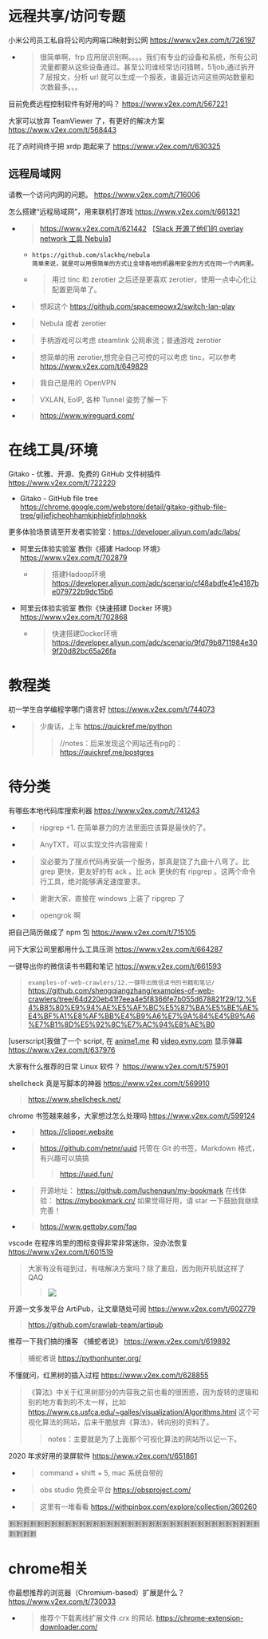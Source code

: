
# 远程共享/访问专题

小米公司员工私自将公司内网端口映射到公网 https://www.v2ex.com/t/726197
- > 很简单啊，frp 应用层识别啊。。。。我们有专业的设备和系统，所有公司流量都要从这些设备通过。甚至公司谁经常访问猎聘，51job,通过拆开 7 层报文，分析 url 就可以生成一个报表，谁最近访问这些网站数量和次数最多。。。

目前免费远程控制软件有好用的吗？ https://www.v2ex.com/t/567221

大家可以放弃 TeamViewer 了，有更好的解决方案 https://www.v2ex.com/t/568443

花了点时间终于把 xrdp 跑起来了 https://www.v2ex.com/t/630325

## 远程局域网

请教一个访问内网的问题。 https://www.v2ex.com/t/716006

怎么搭建“远程局域网”，用来联机打游戏 https://www.v2ex.com/t/661321
- > https://www.v2ex.com/t/621442 【[Slack 开源了他们的 overlay network 工具 Nebula](https://www.v2ex.com/t/621442)】
  * >
    ```console
    https://github.com/slackhq/nebula
    简单来说，就是可以用很简单的方式让全球各地的机器用安全的方式在同一个内网里。
    ``` 
  * > 用过 tinc 和 zerotier 之后还是更喜欢 zerotier，使用一点中心化让配置更简单了。
- > 想起这个 https://github.com/spacemeowx2/switch-lan-play
- > Nebula 或者 zerotier
- > 手柄游戏可以考虑 steamlink 公网串流；普通游戏 zerotier
- > 想简单的用 zerotier,想完全自己可控的可以考虑 tinc，可以参考 https://www.v2ex.com/t/649829
- > 我自己是用的 OpenVPN
- > VXLAN, EoIP, 各种 Tunnel 姿势了解一下
- > https://www.wireguard.com/

# 在线工具/环境

Gitako - 优雅、开源、免费的 GitHub 文件树插件 https://www.v2ex.com/t/722220
- Gitako - GitHub file tree https://chrome.google.com/webstore/detail/gitako-github-file-tree/giljefjcheohhamkjphiebfjnlphnokk

更多体验场景请至开发者实验室：https://developer.aliyun.com/adc/labs/
- 阿里云体验实验室 教你《搭建 Hadoop 环境》 https://www.v2ex.com/t/702879
  * > 搭建Hadoop环境 https://developer.aliyun.com/adc/scenario/cf48abdfe41e4187be079722b9dc15b6
- 阿里云体验实验室 教你《快速搭建 Docker 环境》 https://www.v2ex.com/t/702868
  * > 快速搭建Docker环境 https://developer.aliyun.com/adc/scenario/9fd79b8711984e309f20d82bc65a26fa

# 教程类

初一学生自学编程学哪门语言好 https://www.v2ex.com/t/744073
- > 少废话，上车 https://quickref.me/python
  >> //notes：后来发现这个网站还有pg的：https://quickref.me/postgres

# 待分类

有哪些本地代码库搜索利器 https://www.v2ex.com/t/741243
- > ripgrep +1. 在简单暴力的方法里面应该算是最快的了。
- > AnyTXT，可以实现文件内容搜索！
- > 没必要为了搜点代码再安装一个服务，那真是饶了九曲十八弯了。比 grep 更快，更友好的有 ack 。比 ack 更快的有 ripgrep 。这两个命令行工具，绝对能够满足速度要求。
- > 谢谢大家，直接在 windows 上装了 ripgrep 了
- > opengrok 啊

把自己简历做成了 npm 包 https://www.v2ex.com/t/715105

问下大家公司里都用什么工具压测 https://www.v2ex.com/t/664287

一键导出你的微信读书书籍和笔记 https://www.v2ex.com/t/661593
> `examples-of-web-crawlers/12.一键导出微信读书的书籍和笔记/` https://github.com/shengqiangzhang/examples-of-web-crawlers/tree/64d220eb41f7eea4e5f8366fe7b055d678821f29/12.%E4%B8%80%E9%94%AE%E5%AF%BC%E5%87%BA%E5%BE%AE%E4%BF%A1%E8%AF%BB%E4%B9%A6%E7%9A%84%E4%B9%A6%E7%B1%8D%E5%92%8C%E7%AC%94%E8%AE%B0

[userscript]我做了一个 script, 在 [anime1.me](https://anime1.me/) 和 [video.eyny.com](http://video.eyny.com/) 显示弹幕 https://www.v2ex.com/t/637976

大家有什么推荐的日常 Linux 软件？ https://www.v2ex.com/t/575901

shellcheck 真是写脚本的神器 https://www.v2ex.com/t/569910
> https://www.shellcheck.net/

chrome 书签越来越多，大家想过怎么处理吗 https://www.v2ex.com/t/599124
- > https://clipper.website
- > https://github.com/netnr/uuid  托管在 Git 的书签，Markdown 格式，有兴趣可以搞搞
  >> https://uuid.fun/
- > 开源地址： https://github.com/luchenqun/my-bookmark  在线体验： https://mybookmark.cn/  如果觉得好用，请 star 一下鼓励我继续完善！
- > https://www.gettoby.com/faq

vscode 在程序坞里的图标变得非常非常迷你，没办法恢复 https://www.v2ex.com/t/601519
> 大家有没有碰到过，有啥解决方案吗？除了重启，因为刚开机就这样了 QAQ
>> ![](https://i.loli.net/2019/09/17/QujWPAFkC5zO3l7.png)

开源一文多发平台 ArtiPub，让文章随处可阅 https://www.v2ex.com/t/602779
> https://github.com/crawlab-team/artipub

推荐一下我们搞的播客 《捕蛇者说》 https://www.v2ex.com/t/619892
> 捕蛇者说 https://pythonhunter.org/

不懂就问，红黑树的插入过程 https://www.v2ex.com/t/628855
> 《算法》中关于红黑树部分的内容我之前也看的很困惑，因为旋转的逻辑和别的地方看到的不太一样，比如 https://www.cs.usfca.edu/~galles/visualization/Algorithms.html 这个可视化算法的网站，后来干脆放弃《算法》，转向别的资料了。
>> notes：主要就是为了上面那个可视化算法的网站所以记一下。

2020 年求好用的录屏软件 https://www.v2ex.com/t/651861
- > command + shift + 5, mac 系统自带的
- > obs studio 免费全平台 https://obsproject.com/
- > 这里有一堆看看 https://withpinbox.com/explore/collection/360260

:u5272::u5272::u5272::u5272::u5272::u5272::u5272::u5272::u5272::u5272::u5272::u5272::u5272::u5272::u5272::u5272::u5272::u5272::u5272::u5272::u5272::u5272::u5272::u5272::u5272::u5272::u5272::u5272::u5272::u5272::u5272::u5272::u5272::u5272::u5272::u5272::u5272::u5272::u5272::u5272:

# chrome相关

你最想推荐的浏览器（Chromium-based）扩展是什么？ https://www.v2ex.com/t/730033
- > 推荐个下载离线扩展文件.crx 的网站. https://chrome-extension-downloader.com/
